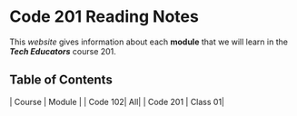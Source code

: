 # Code 201 Reading Notes

This *website* gives information about each **module** that we will learn in the ***Tech Educators*** course 201.

## Table of Contents
| Course | Module |
| Code 102| All|
| Code 201 | Class 01|
